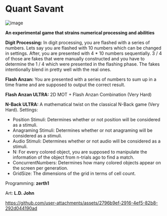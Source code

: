 # Quant Savant

![image](https://github.com/user-attachments/assets/aad20689-eba0-4761-ae88-d8dcd6cbd60a)

**An experimental game that strains numerical processing and abilities**

**Digit Processing:** In digit processing, you are flashed with a series of numbers. Lets say you are flashed with 10 numbers which can be changed in settings. After, you are presented with 4 * 10 numbers sequentially. 3 / 4 of those are fakes that were manually constructed and you have to determine the 1 / 4 which were presented in the flashing phase. The fakes intentionally blend in pretty well with the real ones.

**Flash Anzan:** You are presented with a series of numbers to sum up in a time frame and are supposed to output the correct result.

**Flash Anzan ULTRA:** 2D MOT + Flash Anzan Combination (Very Hard)

**N-Back ULTRA:** A mathematical twist on the classical N-Back game (Very Hard).
Settings: 
- Position Stimuli: Determines whether or not position will be considered as a stimuli.
- Anagraming Stimuli: Determines whether or not anagraming will be considered as a stimuli.
- Audio Stimuli: Determines whether or not audio will be considered as a stimuli.
- N: For every colored object, you are supposed to manipulate the information of the object from n-trials ago to find a match.
- ConcurrentNumbers: Determines how many colored objects appear on the screen per generation.
- GridSize: The dimensions of the grid in terms of cell count. 

Programming: **zerth1**

Art: **L.D. John**

https://github.com/user-attachments/assets/2796b9ef-2916-4ef5-82b8-292d044190ad
